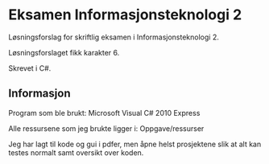 # Eksamen Informasjonsteknologi 2
Løsningsforslag for skriftlig eksamen i Informasjonsteknologi 2.

Løsningsforslaget fikk karakter 6.

Skrevet i C#.

## Informasjon
Program som ble brukt: Microsoft Visual C# 2010 Express

Alle ressursene som jeg brukte ligger i: Oppgave/ressurser

Jeg har lagt til kode og gui i pdfer, men åpne helst prosjektene slik at alt kan testes normalt samt 
oversikt over koden.
